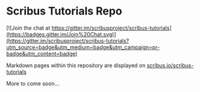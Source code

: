 # Scribus Tutorials Repo
[![Join the chat at https://gitter.im/scribusproject/scribus-tutorials](https://badges.gitter.im/Join%20Chat.svg)](https://gitter.im/scribusproject/scribus-tutorials?utm_source=badge&utm_medium=badge&utm_campaign=pr-badge&utm_content=badge)

Markdown pages within this repository are displayed on [scribus.io/scribus-tutorials](http://scribus.io/scribus-tutorials)

More to come soon...
